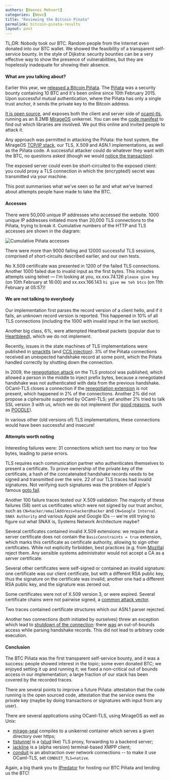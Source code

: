 ```yaml
---
authors: [Hannes Mehnert]
categories: [News]
title: "Reviewing the Bitcoin Pinata"
permalink: bitcoin-pinata-results
layout: post
---
```


TL;DR: Nobody took our BTC.  Random people from the Internet even donated
into our BTC wallet.
We showed the feasibility of a
transparent self-service bounty.  In the style of Dijkstra: security
bounties can be a very effective way to show the presence of
vulnerabilities, but they are hopelessly inadequate for showing their
absence.

#### What are you talking about?

Earlier this year, we [released a Bitcoin Piñata](https://mirage.io/blog/announcing-bitcoin-pinata).
The [Piñata](http://ownme.ipredator.se) was a security bounty
containing 10 BTC and it's been online since 10th February 2015.
Upon successful
mutual authentication, where the Piñata has only a single trust anchor, it sends the
private key to the Bitcoin address.

[It is open source](https://github.com/mirleft/btc-pinata),
and exposes both the client and server side of
[ocaml-tls](https://github.com/mirleft/ocaml-tls), running as an 8.2MB
[MirageOS](http://openmirage.org) unikernel.  You can see the [code manifest](https://github.com/mirleft/btc-pinata/blob/master/opam-full.txt) to find out which libraries are involved.  We put this online and invited people to attack it.

Any approach was permitted in attacking the Piñata:
the host system, the MirageOS [TCP/IP
stack](https://github.com/mirage/mirage-tcpip), our TLS,
X.509 and ASN.1 implementations, as well as the Piñata code.
A successful attacker could do whatever they want with the BTC, no
questions asked (though we would [notice the transaction](https://blockchain.info/address/183XuXTTgnfYfKcHbJ4sZeF46a49Fnihdh)).

The exposed server could even be short-circuited to the exposed
client: you could proxy a TLS connection in which the (encrypted!)
secret was transmitted via your machine.

This post summarises what we've seen so far and what we've learned about attempts people have made to take the BTC.

#### Accesses

There were 50,000 unique IP addresses who accessed the website.
1000 unique IP addresses initiated more than 20,000 TLS
connections to the Piñata, trying to break it.  Cumulative numbers of
the HTTP and TLS accesses are shown in the diagram:

<img src="/graphics/pinata_access.png" alt="Cumulative Piñata accesses" />

There were more than 9000 failing and 12000 successful TLS sessions,
comprised of short-circuits described earlier, and our own tests.

No X.509 certificate was presented in 1200 of the failed TLS
connections.  Another 1000 failed due to invalid input as the first
bytes.  This includes attempts using telnet — I'm looking at you,
xx.xxx.74.126 `please give key` (on 10th February at 16:00) and
xx.xxx.166.143 `hi give me teh btcs` (on 11th February at 05:57)!

#### We are not talking to everybody

Our implementation first parses the record version of a client hello,
and if it fails, an unknown record version is reported.  This happened
in 10% of all TLS connections (including the 1000 with invalid input in the
last section).

Another big class, 6%, were attempted Heartbeat packets (popular due
to [Heartbleed](https://en.wikipedia.org/wiki/Heartbleed)), which we
do not implement.

Recently, issues in the state machines of TLS implementations were
published in [smacktls](http://smacktls.com) (and [CCS
injection](http://ccsinjection.lepidum.co.jp/)).  3% of the Piñata connections
received an unexpected handshake record at some point, which the Piñata handled
correctly by shutting down the connection.

In 2009, the [renegotiation
attack](https://en.wikipedia.org/wiki/Transport_Layer_Security#Renegotiation_attack)
on the TLS protocol was published, which allowed a person in the
middle to inject prefix bytes, because a renegotiated handshake was
not authenticated with data from the previous handshake.  OCaml-TLS
closes a connection if the [renegotiation
extension](https://tools.ietf.org/html/rfc5746) is not present, which
happened in 2% of the connections.
Another 2% did not propose a ciphersuite supported by OCaml-TLS; yet
another 2% tried to talk SSL version 3 with us, which we do not
implement (for [good reasons](https://tools.ietf.org/html/rfc7568), such as
[POODLE](https://www.us-cert.gov/ncas/alerts/TA14-290A)).

In various other (old versions of) TLS implementations, these
connections would have been successful and insecure!

#### Attempts worth noting

Interesting failures were: 31 connections which sent too many or too
few bytes, leading to parse errors.

TLS requires each communication partner who authenticates themselves to
present a certificate.  To prove ownership of the private key of the
certificate, a hash of the concatenated handshake records needs to be
signed and transmitted over the wire.  22 of our TLS traces had
invalid signatures.  Not verifying such signatures was the problem of Apple's famous [goto
fail](https://www.imperialviolet.org/2014/02/22/applebug.html).

Another 100 failure traces tested our X.509 validation:
The majority of these failures (58) sent us certificates which were not signed by our trust
anchor, such as `CN=hacker/emailAddress=hacker@hacker` and `CN=Google
Internal SNAX Authority` and various Apple and Google IDs -- we're still trying to figure out what SNAX is, Systems Network Architecture maybe?

Several certificates contained invalid X.509 extensions: we require
that a server certificate does not contain the `BasicConstraints =
true` extension, which marks this certificate as certificate
authority, allowing to sign other certificates.  While not explicitly
forbidden, best practices (e.g. from
[Mozilla](https://wiki.mozilla.org/SecurityEngineering/mozpkix-testing#Behavior_Changes))
reject them.  Any sensible systems administrator would not accept a CA
as a server certificate.

Several other certificates were self-signed or contained an invalid
signature: one certificate was our client certificate, but with a
different RSA public key, thus the signature on the certificate was
invalid; another one had a different RSA public key, and the signature
was zeroed out.

Some certificates were not of X.509 version 3, or were expired.
Several certificate chains were not pairwise signed, a [common attack
vector](https://crypto.stanford.edu/~dabo/pubs/abstracts/ssl-client-bugs.html).

Two traces contained certificate structures which our ASN.1 parser
rejected.

Another two connections (both initiated by ourselves) threw an
exception which lead to [shutdown of the connection](https://github.com/mirleft/btc-pinata/blob/master/logger.ml#L116): there
[was](https://github.com/mirleft/ocaml-tls/commit/80117871679d57dde8c8e3b73392024ef4b42c38)
an out-of-bounds access while parsing handshake records.  This did not
lead to arbitrary code execution.

#### Conclusion

The BTC Piñata was the first transparent self-service bounty, and it
was a success: people showed interest in the topic; some even donated
BTC; we enjoyed setting it up and running it; we fixed a non-critical
out of bounds access in our implementation; a large fraction of our
stack has been covered by the recorded traces.

There are several points to improve a future Piñata: attestation that the code
running is the open sourced code, attestation that the service owns
the private key (maybe by doing transactions or signatures with input
from any user).

There are several applications using OCaml-TLS, using MirageOS as well
as Unix:

- [mirage-seal](https://github.com/mirage/mirage-seal) compiles to
a unikernel container which serves a given directory over https;
- [tlstunnel](https://github.com/hannesm/tlstunnel) is a
([stud](https://github.com/bumptech/stud) like) TLS proxy, forwarding
to a backend server;
- [jackline](https://github.com/hannesm/jackline) is a
(alpha version) terminal-based XMPP client;
- [conduit](https://github.com/mirage/ocaml-conduit) is an abstraction
over network connections -- to make it use OCaml-TLS, set
`CONDUIT_TLS=native`.

Again, a big thank you to [IPredator](https://ipredator.se) for
hosting our BTC Piñata and lending us the BTC!
